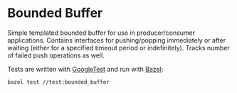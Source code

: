 # Bounded Buffer

Simple templated bounded buffer for use in producer/consumer applications. Contains interfaces for pushing/popping immediately or after waiting (either for a specified timeout period or indefinitely). Tracks number of failed push operations as well.

Tests are written with [GoogleTest](https://github.com/google/googletest) and run with [Bazel](https://bazel.build/):

`bazel test //test:bounded_buffer`
